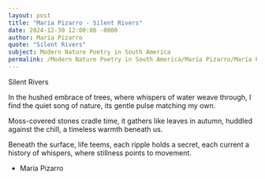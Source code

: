 ```yaml
---
layout: post
title: "María Pizarro - Silent Rivers"
date: 2024-12-30 12:00:00 -0000
author: María Pizarro
quote: "Silent Rivers"
subject: Modern Nature Poetry in South America
permalink: /Modern Nature Poetry in South America/María Pizarro/María Pizarro - Silent Rivers
---
```


Silent Rivers

In the hushed embrace of trees,
where whispers of water weave through,
I find the quiet song of nature,
its gentle pulse matching my own.

Moss-covered stones cradle time,
it gathers like leaves in autumn,
huddled against the chill,
a timeless warmth beneath us.

Beneath the surface, life teems,
each ripple holds a secret,
each current a history of whispers,
where stillness points to movement.


- María Pizarro
